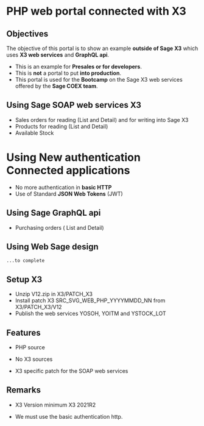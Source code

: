 # PHP web portal connected with X3

## Objectives

The objective of this portal is to show an example __outside of Sage X3__ 
which uses __X3 web services__ and __GraphQL api__. 

 * This is an example for __Presales or for developers__. 
 * This is __not__ a portal to put __into production__.
 * This portal is used for the __Bootcamp__ on the Sage X3 web services offered by the __Sage COEX team__.
  
## Using Sage SOAP web services X3
 
 * Sales orders for reading (List and Detail) and for writing into Sage X3
 * Products     for reading (List and Detail) 
 * Available Stock

# Using New authentication __Connected applications__
 
 * No more authentication in __basic HTTP__
 * Use of Standard __JSON Web Tokens__ (JWT)

## Using Sage GraphQL api

 * Purchasing orders ( List and Detail)

## Using Web Sage design

    ...to complete

## Setup X3

* Unzip V12.zip in X3/PATCH_X3
* Install patch X3 SRC_SVG_WEB_PHP_YYYYMMDD_NN from X3/PATCH_X3/V12
* Publish the web services YOSOH, YOITM and YSTOCK_LOT
	

## Features

* PHP source

* No X3 sources
  
* X3 specific patch for the SOAP web services


## Remarks

* X3 Version minimum  X3 2021R2

* We must use the basic authentication http.
